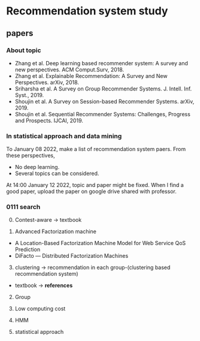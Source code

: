 # Recommendation system study
## papers
### About topic
- Zhang et al. Deep learning based recommender system: A survey and new perspectives. ACM Comput.Surv, 2018.
- Zhang et al. Explainable Recommendation: A Survey and New Perspectives. arXiv, 2018.
- Sriharsha et al. A Survey on Group Recommender Systems. J. Intell. Inf. Syst., 2019.
- Shoujin et al. A Survey on Session-based Recommender Systems. arXiv, 2019.
- Shoujin et al. Sequential Recommender Systems: Challenges, Progress and Prospects. IJCAI, 2019.

### In statistical approach and data mining

To January 08 2022, make a list of recommendation system paers.
From these perspectives,
- No deep learning.
- Several topics can be considered.

At 14:00 January 12 2022, topic and paper might be fixed.
When I find a good paper, upload the paper on google drive shared with professor.

### 0111 search

0. Contest-aware -> textbook

1. Advanced Factorization machine

- A Location-Based Factorization Machine Model for Web Service QoS Prediction
- DiFacto — Distributed Factorization Machines

3. clustering -> recommendation in each group-(clustering based recommendation system)
- textbook -> **references**


2. Group 

4. Low computing cost

5. HMM
6. statistical approach
